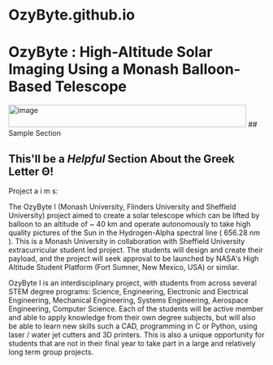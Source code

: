 # OzyByte.github.io


# OzyByte :  High-Altitude Solar Imaging Using a Monash Balloon-Based Telescope

<img width="468" height="44" alt="image" src="https://github.com/user-attachments/assets/d64760a2-23a2-4930-a42c-12ed34abc151" />
## Sample Section

## This'll be a _Helpful_ Section About the Greek Letter Θ!

Project a i m s:

The OzyByte I (Monash University, Flinders University and Sheffield University) project aimed to create a solar telescope which can be lifted by balloon to an altitude of ~ 40 km and operate autonomously to take high quality pictures of the Sun in the Hydrogen-Alpha spectral line ( 656.28 nm ). This is a Monash University in collaboration with  Sheffield University extracurricular student led project. The students will  design and create their payload, and the project will seek approval to be launched by  NASA's High Altitude Student Platform (Fort Sumner, New Mexico, USA) or similar.

OzyByte I is an interdisciplinary project, with students from across several STEM degree programs: Science, Engineering, Electronic and Electrical Engineering, Mechanical Engineering,  Systems Engineering, Aerospace Engineering, Computer Science. Each of the students will be active member and  able to apply knowledge from their own degree subjects, but will also be able to learn new skills such a CAD, programming in C or Python, using laser / water jet cutters and 3D printers. This is also a unique opportunity for students that are not in their final year to take part in a large and relatively long term group projects.
